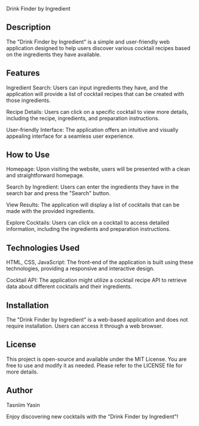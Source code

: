 Drink Finder by Ingredient
## Description
The "Drink Finder by Ingredient" is a simple and user-friendly web application designed to help users discover various cocktail recipes based on the ingredients they have available. 
## Features
Ingredient Search: Users can input ingredients they have, and the application will provide a list of cocktail recipes that can be created with those ingredients.

Recipe Details: Users can click on a specific cocktail to view more details, including the recipe, ingredients, and preparation instructions.

User-friendly Interface: The application offers an intuitive and visually appealing interface for a seamless user experience.

## How to Use
Homepage: Upon visiting the website, users will be presented with a clean and straightforward homepage.

Search by Ingredient: Users can enter the ingredients they have in the search bar and press the "Search" button.

View Results: The application will display a list of cocktails that can be made with the provided ingredients.

Explore Cocktails: Users can click on a cocktail to access detailed information, including the ingredients and preparation instructions.

## Technologies Used
HTML, CSS, JavaScript: The front-end of the application is built using these technologies, providing a responsive and interactive design.

Cocktail API: The application might utilize a cocktail recipe API to retrieve data about different cocktails and their ingredients.

## Installation
The "Drink Finder by Ingredient" is a web-based application and does not require installation. Users can access it through a web browser.

## License
This project is open-source and available under the MIT License. You are free to use and modify it as needed. Please refer to the LICENSE file for more details.

## Author
Tasniim Yasin

Enjoy discovering new cocktails with the "Drink Finder by Ingredient"!